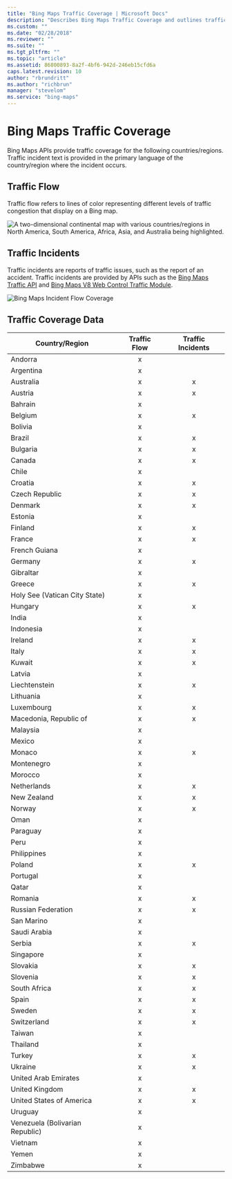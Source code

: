```yaml
---
title: "Bing Maps Traffic Coverage | Microsoft Docs"
description: "Describes Bing Maps Traffic Coverage and outlines traffic flow and traffic incidents, and provides traffic coverage data."
ms.custom: ""
ms.date: "02/28/2018"
ms.reviewer: ""
ms.suite: ""
ms.tgt_pltfrm: ""
ms.topic: "article"
ms.assetid: 86800893-8a2f-4bf6-942d-246eb15cfd6a
caps.latest.revision: 10
author: "rbrundritt"
ms.author: "richbrun"
manager: "stevelom"
ms.service: "bing-maps"
---
```

# Bing Maps Traffic Coverage

Bing Maps APIs provide traffic coverage for the following countries/regions. Traffic incident text is provided in the primary language of the country/region where the incident occurs.  
  
 ## Traffic Flow
 
 Traffic flow refers to lines of color representing different levels of traffic congestion that display on a Bing map.  
 
![A two-dimensional continental map with various countries/regions in North America, South America, Africa, Asia, and Australia being highlighted.](/BingMaps/coverage/media/BingMaps_Traffic_Flow_2018.PNG)

  
 ## Traffic Incidents
 
 Traffic incidents are reports of traffic issues, such as the report of an accident. Traffic incidents are provided by APIs such as the [Bing Maps Traffic API](../rest-services/traffic/index.md) and
[Bing Maps V8 Web Control Traffic Module](../v8-web-control/modules/traffic-module/index.md).

![Bing Maps Incident Flow Coverage](/BingMaps/coverage/media/BingMaps_Traffic_Incident_2018.PNG)
  
## Traffic Coverage Data 

|Country/Region|Traffic Flow|Traffic Incidents|
|---|:---:|:---:|
|Andorra	|x	| |
|Argentina	|x|	 |
|Australia	|x	|x|
|Austria	|x	|x|
|Bahrain	|x	| |
|Belgium	|x	|x|
|Bolivia	|x	| |
|Brazil		|x|x|
|Bulgaria	|x	|x|
|Canada	|x	|x|
|Chile	|x	| |
|Croatia	|x	|x|
|Czech Republic	|x	|x|
|Denmark	|x	|x|
|Estonia	|x	| |
|Finland	|x	|x|
|France	|x	|x|
|French Guiana	|x| |	
|Germany	|x	|x
|Gibraltar	|x	| |
|Greece	|x	|x
|Holy See (Vatican City State)	|x	| |
|Hungary	|x	|x
|India	|x	| |
|Indonesia	|x	| |
|Ireland	|x	|x
|Italy	|x	|x
|Kuwait	|x	|x
|Latvia	|x	| |
|Liechtenstein	|x	|x
|Lithuania	|x| |	
|Luxembourg	|x	|x
|Macedonia, Republic of	|x	|x
|Malaysia	|x	| |
|Mexico	|x	| |
|Monaco	|x	|x
|Montenegro	|x	| |
|Morocco	|x	| |
|Netherlands	|x	|x
|New Zealand	|x	|x
|Norway	|x	|x
|Oman	|x	| |
|Paraguay	|x| |	
|Peru	|x	| |
|Philippines	|x | |	
|Poland	|x	|x
|Portugal	|x	| |
|Qatar	|x	| |
|Romania	|x	|x
|Russian Federation	|x	|x
|San Marino	|x| |	
|Saudi Arabia	|x	| |
|Serbia	|x	|x
|Singapore	|x	| |
|Slovakia	|x	|x
|Slovenia	|x	|x
|South Africa	|x	|x
|Spain	|x	|x
|Sweden	|x	|x
|Switzerland	|x	|x
|Taiwan	|x	| |
|Thailand	|x	| |
|Turkey	|x	|x
|Ukraine	|x	|x
|United Arab Emirates	|x	| |
|United Kingdom	|x	|x|
|United States of America	|x	|x|
|Uruguay	|x	| |
|Venezuela (Bolivarian Republic)	|x	| |
|Vietnam	|x	| |
|Yemen	|x	| |
|Zimbabwe	|x	| |
